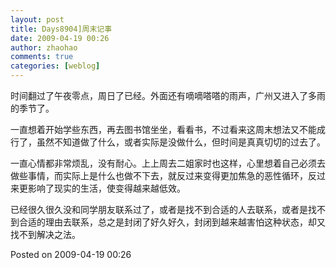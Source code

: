 ```yaml
---
layout: post
title: Days8904]周末记事
date: 2009-04-19 00:26
author: zhaohao
comments: true
categories: [weblog]
---
```

时间翻过了午夜零点，周日了已经。外面还有嘀嘀嗒嗒的雨声，广州又进入了多雨的季节了。

一直想着开始学些东西，再去图书馆坐坐，看看书，不过看来这周末想法又不能成行了，虽然不知道做了什么，或者实际是没做什么，但时间是真真切切的过去了。

一直心情都非常烦乱，没有耐心。上上周去二姐家时也这样，心里想着自己必须去做些事情，而实际上是什么也做不下去，就反过来变得更加焦急的恶性循环，反过来更影响了现实的生活，使变得越来越低效。

已经很久很久没和同学朋友联系过了，或者是找不到合适的人去联系，或者是找不到合适的理由去联系，总之是封闭了好久好久，封闭到越来越害怕这种状态，却又找不到解决之法。

Posted on 2009-04-19 00:26
